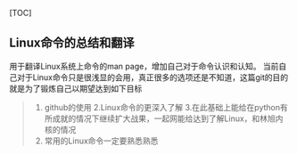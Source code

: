 [TOC]
## Linux命令的总结和翻译
用于翻译Linux系统上命令的man page，增加自己对于命令认识和认知。
当前自己对于Linux命令只是很浅显的会用，真正很多的选项还是不知道，这篇git的目的就是为了锻炼自己以期望达到如下目标
> 1. github的使用
> 2.Linux命令的更深入了解
> 3.在此基础上能给在python有所成就的情况下继续扩大战果，一起网能给达到了解Linux，和林旭内核的情况
> 4. 常用的Linux命令一定要熟悉熟悉